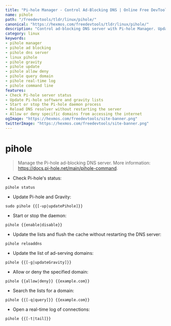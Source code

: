 ```yaml
---
title: "Pi-hole Manager - Control Ad-Blocking DNS | Online Free DevTools by Hexmos"
name: pihole
path: "/freedevtools/tldr/linux/pihole/"
canonical: "https://hexmos.com/freedevtools/tldr/linux/pihole/"
description: "Control ad-blocking DNS server with Pi-hole Manager. Update lists, flush cache, and manage domains. Free online tool, no registration required."
category: linux
keywords:
- pihole manager
- pihole ad blocking
- pihole dns server
- linux pihole
- pihole gravity
- pihole update
- pihole allow deny
- pihole query domain
- pihole real-time log
- pihole command line
features:
- Check Pi-hole server status
- Update Pi-hole software and gravity lists
- Start or stop the Pi-hole daemon process
- Reload DNS resolver without restarting the server
- Allow or deny specific domains from accessing the internet
ogImage: "https://hexmos.com/freedevtools/site-banner.png"
twitterImage: "https://hexmos.com/freedevtools/site-banner.png"
---
```


# pihole

> Manage the Pi-hole ad-blocking DNS server.
> More information: <https://docs.pi-hole.net/main/pihole-command>.

- Check Pi-hole's status:

`pihole status`

- Update Pi-hole and Gravity:

`sudo pihole {{[-up|updatePihole]}}`

- Start or stop the daemon:

`pihole {{enable|disable}}`

- Update the lists and flush the cache without restarting the DNS server:

`pihole reloaddns`

- Update the list of ad-serving domains:

`pihole {{[-g|updateGravity]}}`

- Allow or deny the specified domain:

`pihole {{allow|deny}} {{example.com}}`

- Search the lists for a domain:

`pihole {{[-q|query]}} {{example.com}}`

- Open a real-time log of connections:

`pihole {{[-t|tail]}}`

